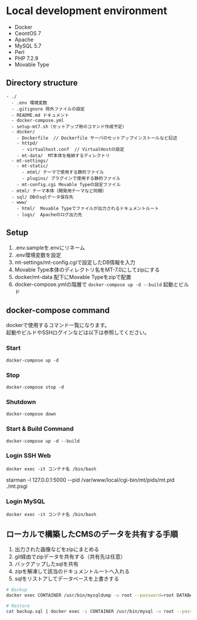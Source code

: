 # Local development environment

- Docker
- CeontOS 7
- Apache
- MySQL 5.7
- Perl
- PHP 7.2.9
- Movable Type

## Directory structure

```
- ./
  - .env 環境変数
  - .gitignore 除外ファイルの設定
  - README.md ドキュメント
  - docker-compose.yml
  - setup-mt7.sh（セットアップ用のコマンド作成予定）
  - docker/
    - Dockerfile  // Dockerfile サーバのセットアップインストールなど記述
    - httpd/
      - virtualhost.conf  // VirtualHostの設定
    - mt-data/  MT本体を格納するディレクトリ
  - mt-settings/
    - mt-static/
      - mtml/ テーマで使用する静的ファイル
      - plugins/ プラグインで使用する静的ファイル
    - mt-config.cgi Movable Typeの設定ファイル
  - mtml/ テーマ本体（開発用テーマなど同梱）
  - sql/ DBのsqlデータ保存先
  - www/
    - html/  Movable Typeでファイルが出力されるドキュメントルート
    - logs/  Apacheのログ出力先
```

## Setup

1. .env.sampleを.envにリネーム
2. .env環境変数を設定
3. mt-settings/mt-config.cgiで設定したDB情報を入力
4. Movable Type本体のディレクトリ名をMT-7.0にしてzipにする
5. docker/mt-data 配下にMovable Typeをzipで配置
6. docker-compose.ymlの階層で `docker-compose up -d --build` 起動とビルド

## docker-compose command

dockerで使用するコマンド一覧になります。<br>
起動やビルドやSSHログインなどは以下は参照してください。

### Start

```
docker-compose up -d
```

### Stop

```
docker-compose stop -d
```

### Shutdown

```
docker-compose down
```

### Start & Build Command

```
docker-compose up -d --build
```

### Login SSH Web

```
docker exec -it コンテナ名 /bin/bash
```
starman -l 127.0.0.1:5000 --pid /var/www/local/cgi-bin/mt/pids/mt.pid ./mt.psgi
### Login MySQL

```
docker exec -it コンテナ名 /bin/bash
```

## ローカルで構築したCMSのデータを共有する手順

1. 出力された画像などをzipにまとめる
2. git経由でzipデータを共有する（共有先は任意）
3. バックアップしたsqlを共有
4. zipを解凍して該当のドキュメントルートへ入れる
5. sqlをリストアしてデータベースを上書きする

```bash
# Backup
docker exec CONTAINER /usr/bin/mysqldump -u root --password=root DATABASE > backup.sql

# Restore
cat backup.sql | docker exec -i CONTAINER /usr/bin/mysql -u root --password=root DATABASE
```
